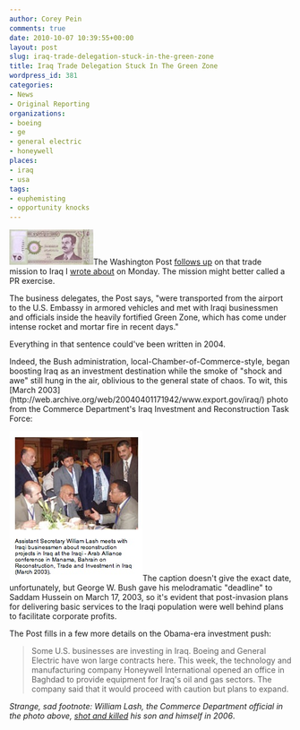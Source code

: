 ```yaml
---
author: Corey Pein
comments: true
date: 2010-10-07 10:39:55+00:00
layout: post
slug: iraq-trade-delegation-stuck-in-the-green-zone
title: Iraq Trade Delegation Stuck In The Green Zone 
wordpress_id: 381
categories:
- News
- Original Reporting
organizations:
- boeing
- ge
- general electric
- honeywell
places:
- iraq
- usa
tags:
- euphemisting
- opportunity knocks
---
```


[![](/images/2010/10/iraqi-dinar-saddam-150x63.jpg)](/images/2010/10/iraqi-dinar-saddam.jpg)The Washington Post [follows up](http://www.washingtonpost.com/wp-dyn/content/article/2010/10/06/AR2010100606236.html?wprss=rss_world) on that trade mission to Iraq I [wrote about](http://www.warisbusiness.com/2010/10/worst-junket-ever-meals-not-included-in-post-combat-iraq-biz-tour/) on Monday. The mission might better called a PR exercise.

The business delegates, the Post says, "were transported from the airport to the U.S. Embassy in armored vehicles and met with Iraqi businessmen and officials inside the heavily fortified Green Zone, which has come under intense rocket and mortar fire in recent days."

Everything in that sentence could've been written in 2004.

<!-- more -->Indeed, the Bush administration, local-Chamber-of-Commerce-style, began boosting Iraq as an investment destination while the smoke of "shock and awe" still hung in the air, oblivious to the general state of chaos. To wit, this [March 2003](http://web.archive.org/web/20040401171942/www.export.gov/iraq/) photo from the Commerce Department's Iraq Investment and Reconstruction Task Force:

![](/images/2010/10/william-lash-iraq-reconstruction.jpg)The caption doesn't give the exact date, unfortunately, but George W. Bush gave his melodramatic "deadline" to Saddam Hussein on March 17, 2003, so it's evident that post-invasion plans for delivering basic services to the Iraqi population were well behind plans to facilitate corporate profits.

The Post fills in a few more details on the Obama-era investment push:


> Some U.S. businesses are investing in Iraq. Boeing and General Electric have won large contracts here. This week, the technology and manufacturing company Honeywell International opened an office in Baghdad to provide equipment for Iraq's oil and gas sectors. The company said that it would proceed with caution but plans to expand.


_Strange, sad footnote: William Lash, the Commerce Department official in the photo above, _[_shot and killed_](http://www.washingtonpost.com/wp-dyn/content/article/2006/07/14/AR2006071400502.html)_ his son and himself in 2006_.
